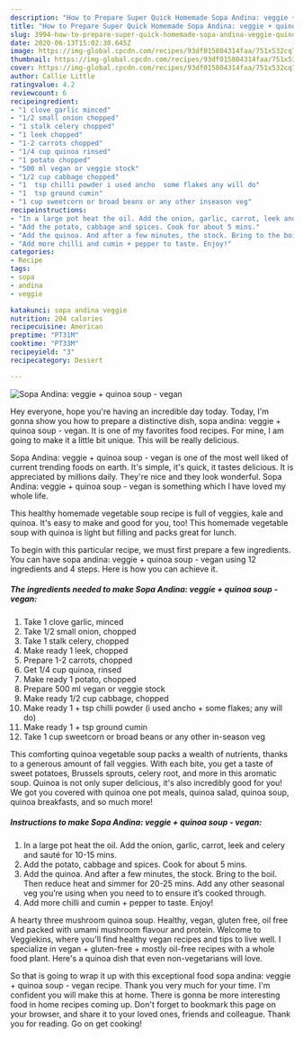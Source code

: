 ```yaml
---
description: "How to Prepare Super Quick Homemade Sopa Andina: veggie + quinoa soup - vegan"
title: "How to Prepare Super Quick Homemade Sopa Andina: veggie + quinoa soup - vegan"
slug: 3994-how-to-prepare-super-quick-homemade-sopa-andina-veggie-quinoa-soup-vegan
date: 2020-06-13T15:02:30.645Z
image: https://img-global.cpcdn.com/recipes/93df015804314faa/751x532cq70/sopa-andina-veggie-quinoa-soup-vegan-recipe-main-photo.jpg
thumbnail: https://img-global.cpcdn.com/recipes/93df015804314faa/751x532cq70/sopa-andina-veggie-quinoa-soup-vegan-recipe-main-photo.jpg
cover: https://img-global.cpcdn.com/recipes/93df015804314faa/751x532cq70/sopa-andina-veggie-quinoa-soup-vegan-recipe-main-photo.jpg
author: Callie Little
ratingvalue: 4.2
reviewcount: 6
recipeingredient:
- "1 clove garlic minced"
- "1/2 small onion chopped"
- "1 stalk celery chopped"
- "1 leek chopped"
- "1-2 carrots chopped"
- "1/4 cup quinoa rinsed"
- "1 potato chopped"
- "500 ml vegan or veggie stock"
- "1/2 cup cabbage chopped"
- "1  tsp chilli powder i used ancho  some flakes any will do"
- "1  tsp ground cumin"
- "1 cup sweetcorn or broad beans or any other inseason veg"
recipeinstructions:
- "In a large pot heat the oil. Add the onion, garlic, carrot, leek and celery and sauté for 10-15 mins."
- "Add the potato, cabbage and spices. Cook for about 5 mins."
- "Add the quinoa. And after a few minutes, the stock. Bring to the boil. Then reduce heat and simmer for 20-25 mins. Add any other seasonal veg you’re using when you need to to ensure it’s cooked through."
- "Add more chilli and cumin + pepper to taste. Enjoy!"
categories:
- Recipe
tags:
- sopa
- andina
- veggie

katakunci: sopa andina veggie 
nutrition: 204 calories
recipecuisine: American
preptime: "PT31M"
cooktime: "PT33M"
recipeyield: "3"
recipecategory: Dessert

---
```



![Sopa Andina: veggie + quinoa soup - vegan](https://img-global.cpcdn.com/recipes/93df015804314faa/751x532cq70/sopa-andina-veggie-quinoa-soup-vegan-recipe-main-photo.jpg)

Hey everyone, hope you're having an incredible day today. Today, I'm gonna show you how to prepare a distinctive dish, sopa andina: veggie + quinoa soup - vegan. It is one of my favorites food recipes. For mine, I am going to make it a little bit unique. This will be really delicious.

Sopa Andina: veggie + quinoa soup - vegan is one of the most well liked of current trending foods on earth. It's simple, it's quick, it tastes delicious. It is appreciated by millions daily. They're nice and they look wonderful. Sopa Andina: veggie + quinoa soup - vegan is something which I have loved my whole life.

This healthy homemade vegetable soup recipe is full of veggies, kale and quinoa. It&#39;s easy to make and good for you, too! This homemade vegetable soup with quinoa is light but filling and packs great for lunch.


To begin with this particular recipe, we must first prepare a few ingredients. You can have sopa andina: veggie + quinoa soup - vegan using 12 ingredients and 4 steps. Here is how you can achieve it.

<!--inarticleads1-->

##### The ingredients needed to make Sopa Andina: veggie + quinoa soup - vegan:

1. Take 1 clove garlic, minced
1. Take 1/2 small onion, chopped
1. Take 1 stalk celery, chopped
1. Make ready 1 leek, chopped
1. Prepare 1-2 carrots, chopped
1. Get 1/4 cup quinoa, rinsed
1. Make ready 1 potato, chopped
1. Prepare 500 ml vegan or veggie stock
1. Make ready 1/2 cup cabbage, chopped
1. Make ready 1 + tsp chilli powder (i used ancho + some flakes; any will do)
1. Make ready 1 + tsp ground cumin
1. Take 1 cup sweetcorn or broad beans or any other in-season veg


This comforting quinoa vegetable soup packs a wealth of nutrients, thanks to a generous amount of fall veggies. With each bite, you get a taste of sweet potatoes, Brussels sprouts, celery root, and more in this aromatic soup. Quinoa is not only super delicious, it&#39;s also incredibly good for you! We got you covered with quinoa one pot meals, quinoa salad, quinoa soup, quinoa breakfasts, and so much more! 

<!--inarticleads2-->

##### Instructions to make Sopa Andina: veggie + quinoa soup - vegan:

1. In a large pot heat the oil. Add the onion, garlic, carrot, leek and celery and sauté for 10-15 mins.
1. Add the potato, cabbage and spices. Cook for about 5 mins.
1. Add the quinoa. And after a few minutes, the stock. Bring to the boil. Then reduce heat and simmer for 20-25 mins. Add any other seasonal veg you’re using when you need to to ensure it’s cooked through.
1. Add more chilli and cumin + pepper to taste. Enjoy!


A hearty three mushroom quinoa soup. Healthy, vegan, gluten free, oil free and packed with umami mushroom flavour and protein. Welcome to Veggiekins, where you&#39;ll find healthy vegan recipes and tips to live well. I specialize in vegan + gluten-free + mostly oil-free recipes with a whole food plant. Here&#39;s a quinoa dish that even non-vegetarians will love. 

So that is going to wrap it up with this exceptional food sopa andina: veggie + quinoa soup - vegan recipe. Thank you very much for your time. I'm confident you will make this at home. There is gonna be more interesting food in home recipes coming up. Don't forget to bookmark this page on your browser, and share it to your loved ones, friends and colleague. Thank you for reading. Go on get cooking!
